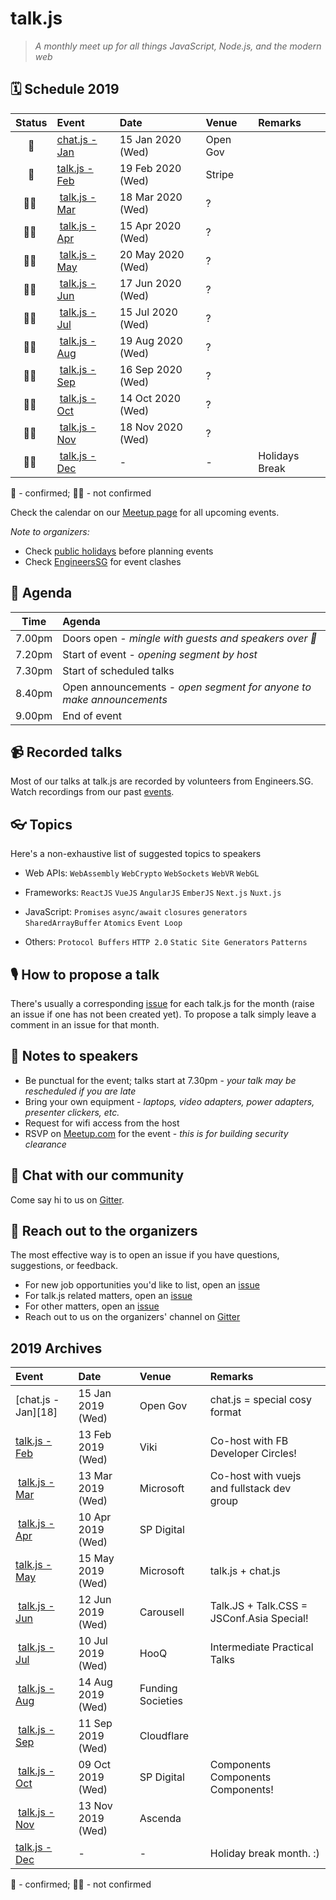 # talk.js

> _A monthly meet up for all things JavaScript, Node.js, and the modern web_

## 🗓 Schedule 2019

 Status | Event   | Date                         | Venue  | Remarks |
:------:|:--------|:-----------------------------|:-------|:--------|
 🤘 | [chat.js - Jan][31] | 15 Jan 2020 (Wed)  | Open Gov |
 🤘 | [talk.js - Feb][32] | 19 Feb 2020 (Wed)  | Stripe | 
 🤷‍♀️ | [talk.js - Mar][#] | 18 Mar 2020 (Wed)  | ? |
 🤷‍♀️ | [talk.js - Apr][#] | 15 Apr 2020 (Wed)  | ? | 
 🤷‍♀️ | [talk.js - May][#] | 20 May 2020 (Wed)  | ? | 
 🤷‍♀️ | [talk.js - Jun][#] | 17 Jun 2020 (Wed)  | ? | 
 🤷‍♀️ | [talk.js - Jul][#] | 15 Jul 2020 (Wed)  | ? | 
 🤷‍♀️ | [talk.js - Aug][#] | 19 Aug 2020 (Wed)  | ? | 
 🤷‍♀️ | [talk.js - Sep][#] | 16 Sep 2020 (Wed)  | ? | 
 🤷‍♀️ | [talk.js - Oct][#] | 14 Oct 2020 (Wed)  | ? | 
 🤷‍♀️ | [talk.js - Nov][#] | 18 Nov 2020 (Wed)  | ? | 
 🤷‍♀️ | [talk.js - Dec][#] | - | - |  Holidays Break


🤘 - confirmed; 🤷‍♀️ - not confirmed

[#]: https://github.com/SingaporeJS/talk.js/issues/ "talk.js"
[31]: https://github.com/SingaporeJS/talk.js/issues/31 "chat.js - January 2020"
[32]: https://github.com/SingaporeJS/talk.js/issues/32 "chat.js - February 2020"

Check the calendar on our [Meetup page](https://www.meetup.com/Singapore-JS/events/) for all upcoming events.

_Note to organizers:_
- Check [public holidays](http://www.mom.gov.sg/employment-practices/public-holidays) before planning events
- Check [EngineersSG](https://engineers.sg/events/) for event clashes

## 📅 Agenda

Time   | Agenda
------ | :-----
7.00pm | Doors open - _mingle with guests and speakers over 🍕_
7.20pm | Start of event - _opening segment by host_
7.30pm | Start of scheduled talks
8.40pm | Open announcements - _open segment for anyone to make announcements_
9.00pm | End of event

## 📹 Recorded talks

Most of our talks at talk.js are recorded by volunteers from Engineers.SG. Watch recordings from our past [events](https://engineers.sg/organization/singaporejs).

## 👓 Topics

Here's a non-exhaustive list of suggested topics to speakers

- Web APIs: `WebAssembly` `WebCrypto` `WebSockets` `WebVR` `WebGL`

- Frameworks: `ReactJS` `VueJS` `AngularJS` `EmberJS` `Next.js` `Nuxt.js`

- JavaScript: `Promises` `async/await` `closures` `generators` `SharedArrayBuffer` `Atomics` `Event Loop`

- Others: `Protocol Buffers` `HTTP 2.0` `Static Site Generators` `Patterns`

## 🎙 How to propose a talk

There's usually a corresponding [issue](https://github.com/SingaporeJS/talk.js/issues) for each talk.js for the month (raise an issue if one has not been created yet). To propose a talk simply leave a comment in an issue for that month.

## 📝 Notes to speakers

- Be punctual for the event; talks start at 7.30pm - _your talk may be rescheduled if you are late_
- Bring your own equipment - _laptops, video adapters, power adapters, presenter clickers, etc._
- Request for wifi access from the host
- RSVP on [Meetup.com](https://www.meetup.com/Singapore-JS) for the event - _this is for building security clearance_

## 👋 Chat with our community

Come say hi to us on [Gitter](https://gitter.im/SingaporeJS/home).

## 💬 Reach out to the organizers

The most effective way is to open an issue if you have questions, suggestions, or feedback.

- For new job opportunities you'd like to list, open an [issue](https://github.com/SingaporeJS/jobs/issues/new)
- For talk.js related matters, open an [issue](https://github.com/SingaporeJS/talk.js/issues/new)
- For other matters, open an [issue](https://github.com/SingaporeJS/organizers/issues/new)
- Reach out to us on the organizers' channel on [Gitter](https://gitter.im/SingaporeJS/organizers)


## 2019 Archives


 Event   | Date                         | Venue  | Remarks |
:--------|:-----------------------------|:-------|:--------|
 [chat.js - Jan][18] | 15 Jan 2019 (Wed)  | Open Gov | chat.js = special cosy format
 [talk.js - Feb][17] | 13 Feb 2019 (Wed)  | Viki | Co-host with FB Developer Circles!
 [talk.js - Mar][19] | 13 Mar 2019 (Wed)  | Microsoft | Co-host with vuejs and fullstack dev group
 [talk.js - Apr][21] | 10 Apr 2019 (Wed)  | SP Digital | 
 [talk.js - May][22] | 15 May 2019 (Wed)  | Microsoft | talk.js + chat.js
 [talk.js - Jun][23] | 12 Jun 2019 (Wed)  | Carousell | Talk.JS + Talk.CSS = JSConf.Asia Special!
 [talk.js - Jul][24] | 10 Jul 2019 (Wed)  | HooQ | Intermediate Practical Talks
 [talk.js - Aug][25] | 14 Aug 2019 (Wed)  | Funding Societies | 
 [talk.js - Sep][26] | 11 Sep 2019 (Wed)  | Cloudflare | 
 [talk.js - Oct][28] | 09 Oct 2019 (Wed)  | SP Digital | Components Components Components!
 [talk.js - Nov][30] | 13 Nov 2019 (Wed)  | Ascenda | 
 [talk.js - Dec][#] | -  | - |  Holiday break month. :)


🤘 - confirmed; 🤷‍♀️ - not confirmed

[#]: https://github.com/SingaporeJS/talk.js/issues/ "talk.js"
[28]: https://github.com/SingaporeJS/talk.js/issues/18 "chat.js - January 2019"
[17]: https://github.com/SingaporeJS/talk.js/issues/17 "talk.js - February 2019"
[19]: https://github.com/SingaporeJS/talk.js/issues/19 "talk.js - March 2019"
[21]: https://github.com/SingaporeJS/talk.js/issues/21 "talk.js - April 2019"
[22]: https://github.com/SingaporeJS/talk.js/issues/22 "talk.js - May 2019"
[23]: https://github.com/SingaporeJS/talk.js/issues/23 "talk.js - June 2019"
[24]: https://github.com/SingaporeJS/talk.js/issues/24 "talk.js - July 2019"
[25]: https://github.com/SingaporeJS/talk.js/issues/25 "talk.js - August 2019"
[26]: https://github.com/SingaporeJS/talk.js/issues/26 "talk.js - September 2019"
[28]: https://github.com/SingaporeJS/talk.js/issues/28 "talk.js - October 2019"
[30]: https://github.com/SingaporeJS/talk.js/issues/30 "talk.js - November 2019"
